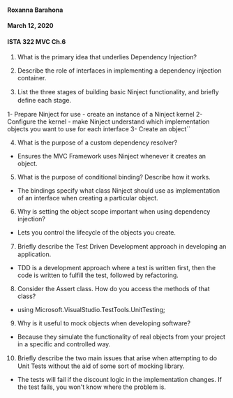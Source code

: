 #### Roxanna Barahona
#### March 12, 2020
#### ISTA 322 MVC Ch.6

1. What is the primary idea that underlies Dependency Injection?

2. Describe the role of interfaces in implementing a dependency injection
container.

3. List the three stages of building basic Ninject functionality, and brieﬂy
deﬁne each stage.

1- Prepare Ninject for use - create an instance of a Ninject kernel
2- Configure
the kernel - make Ninject understand which implementation objects you want to
use for each interface
3- Create an object``

4. What is the purpose of a custom dependency resolver?
- Ensures the MVC Framework uses Ninject whenever it creates an object.

5. What is the purpose of conditional binding? Describe how it works.
- The bindings specify what class Ninject should use as implementation of an
interface when creating a particular object.

6. Why is setting the object scope important when using dependency injection?
- Lets you control the lifecycle of the objects you create.

7. Brieﬂy describe the Test Driven Development approach in developing an
application.
- TDD is a development approach where a test is written first, then the code is
written to fulfill the test, followed by refactoring.

8. Consider the Assert class. How do you access the methods of that class?
- using Microsoft.VisualStudio.TestTools.UnitTesting;

9. Why is it useful to mock objects when developing software?
- Because they simulate the functionality of real objects from your project in
a specific and controlled way.

10. Brieﬂy describe the two main issues that arise when attempting to do Unit
Tests without the aid of some sort of mocking library.
- The tests will fail if the discount logic in the implementation changes. If
the test fails, you won't know where the problem is.
